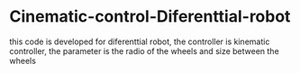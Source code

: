 # Cinematic-control-Diferenttial-robot
this code is  developed for  diferenttial robot, the controller is kinematic controller, the parameter  is the  radio of the wheels and size between the wheels
